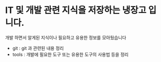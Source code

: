 # IT 및 개발 관련 지식을 저장하는 냉장고 입니다.

개발 하면서 알게된 지식이나 필요하고 유용한 정보를 모아뒀습니다

- git : git 과 관련된 내용 정리 
- tools : 개발에 필요한 도구 또는 유용한 도구의 사용법 등을 정리 
